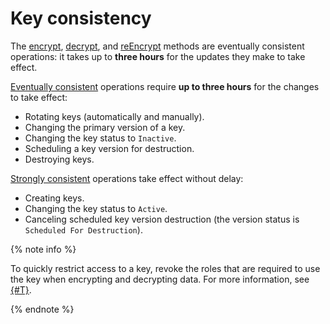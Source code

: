 # Key consistency

The [encrypt](../api-ref/SymmetricCrypto/encrypt), [decrypt](../api-ref/SymmetricCrypto/decrypt), and [reEncrypt](../api-ref/SymmetricCrypto/reEncrypt) methods are eventually consistent operations: it takes up to **three hours** for the updates they make to take effect.

[Eventually consistent](https://en.wikipedia.org/wiki/Eventual_consistency) operations require **up to three hours** for the changes to take effect:

* Rotating keys (automatically and manually).
* Changing the primary version of a key.
* Changing the key status to `Inactive`.
* Scheduling a key version for destruction.
* Destroying keys.

[Strongly consistent](https://en.wikipedia.org/wiki/Strong_consistency) operations take effect without delay:

* Creating keys.
* Changing the key status to `Active`.
* Canceling scheduled key version destruction (the version status is `Scheduled For Destruction`).

{% note info %}

To quickly restrict access to a key, revoke the roles that are required to use the key when encrypting and decrypting data. For more information, see [{#T}](../security/index.md).

{% endnote %}

